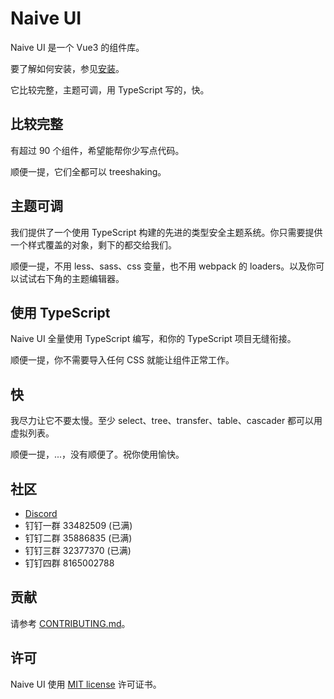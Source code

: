 <!--anchor:on-->

# Naive UI

Naive UI 是一个 Vue3 的组件库。

要了解如何安装，参见[安装](installation)。

它比较完整，主题可调，用 TypeScript 写的，快。

## 比较完整

有超过 90 个组件，希望能帮你少写点代码。

顺便一提，它们全都可以 treeshaking。

## 主题可调

我们提供了一个使用 TypeScript 构建的先进的类型安全主题系统。你只需要提供一个样式覆盖的对象，剩下的都交给我们。

顺便一提，不用 less、sass、css 变量，也不用 webpack 的 loaders。以及你可以试试右下角的主题编辑器。

## 使用 TypeScript

Naive UI 全量使用 TypeScript 编写，和你的 TypeScript 项目无缝衔接。

顺便一提，你不需要导入任何 CSS 就能让组件正常工作。

## 快

我尽力让它不要太慢。至少 select、tree、transfer、table、cascader 都可以用虚拟列表。

顺便一提，...，没有顺便了。祝你使用愉快。

## 社区

- [Discord](https://discord.gg/Pqv7Mev5Dd)
- 钉钉一群 33482509 (已满)
- 钉钉二群 35886835 (已满)
- 钉钉三群 32377370 (已满)
- 钉钉四群 8165002788

## 贡献

请参考 [CONTRIBUTING.md](https://github.com/tusen-ai/naive-ui/blob/main/CONTRIBUTING.md)。

## 许可

Naive UI 使用 [MIT license](https://opensource.org/licenses/MIT) 许可证书。
